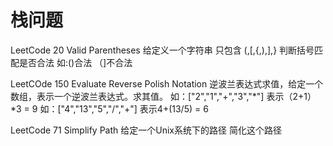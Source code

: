 # 栈问题

LeetCode 20 Valid Parentheses
给定义一个字符串  只包含 (,[,{,),],}
判断括号匹配是否合法
如:()合法  （]不合法


LeetCOde 150 Evaluate Reverse Polish Notation
逆波兰表达式求值，给定一个数组，表示一个逆波兰表达式。求其值。
如：["2","1","+","3","*"] 表示（2+1）*3 = 9
如：["4","13","5","/","+"] 表示4+(13/5) = 6

LeetCode 71 Simplify Path
给定一个Unix系统下的路径 简化这个路径
